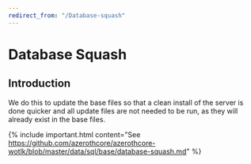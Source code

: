 ```yaml
---
redirect_from: "/Database-squash"
---
```


# Database Squash

## Introduction

We do this to update the base files so that a clean install of the server is done quicker and all update files are not needed to be run, as they will already exist in the base files.

{% include important.html content="See https://github.com/azerothcore/azerothcore-wotlk/blob/master/data/sql/base/database-squash.md" %}
